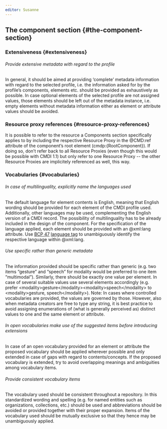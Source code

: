 ```yaml
---
editor: Susanne
---
```


## The component section {#the-component-section}

### Extensiveness {#extensiveness}

###### Provide extensive metadata with regard to the profile

In general, it should be aimed at providing ‘complete’ metadata information with regard to the selected profile, i.e. the information asked for by the profile’s components, elements etc. should be provided as exhaustively as possible. In case optional elements of the selected profile are not assigned values, those elements should be left out of the metadata instance, i.e. empty elements without metadata information either as element or attribute values should be avoided.

### Resource proxy references {#resource-proxy-references}

It is possible to refer to the resource a Components section specifically applies to by including the respective Resource Proxy in the @CMD:ref attribute of the component’s root element \(cmdp:{RootComponent}\). If doing so, don’t refer back to all Resource Proxies \(even though this would be possible with CMDI 1.1\) but only refer to one Resource Proxy -- the other Resource Proxies are implicitely referenced as well, this way.

### Vocabularies {#vocabularies}

###### In case of multilinguality, explicitly name the languages used

The default language for element contents is English, meaning that English wording should be provided for each element of the CMDI profile used. Additionally, other languages may be used, complementing the English version of a CMDI record. The possibility of multilinguality has to be already included in the design of the component. For the specification of the language applied, each element should be provided with an @xml:lang attribute. Use [BCP 47](https://tools.ietf.org/rfc/bcp/bcp47.txt) [language tag](https://tools.ietf.org/rfc/bcp/bcp47.txt) to unambiguously identify the respective language within @xml:lang.

###### Use specific rather than generic metadata

The information provided should be specific rather than generic \(e.g. two items “gesture” and “speech” for modality would be preferred to one item “multimodal”\). Similarly, there should be exactly one value per element. In case of several suitable values use several elements accordingly \(e.g. prefer &lt;modality&gt;gesture&lt;/modality&gt;&lt;modality&gt;speech&lt;/modality&gt; to &lt;modality&gt;gesture, speech&lt;/modality&gt;\). Note: In cases where controlled vocabularies are provided, the values are governed by those. However, also when metadata creators are free to type any string, it is best practice to avoid assigning enumerations of \(what is generally perceived as\) distinct values to one and the same element or attribute.

###### In open vocabularies make use of the suggested items before introducing extensions

In case of an open vocabulary provided for an element or attribute the proposed vocabulary should be applied wherever possible and only extended in case of gaps with regard to contents/concepts. If the proposed vocabulary is extended, try to avoid overlapping meanings and ambiguities among vocabulary items.

###### Provide consistent vocabulary items

The vocabulary used should be consistent throughout a repository. In this standardized wording and spelling \(e.g. for named entities such as organizations, collections, etc.\) should be used and abbreviations should be avoided or provided together with their proper expansion. Items of the vocabulary used should be mutually exclusive so that they hence may be unambiguously applied.

